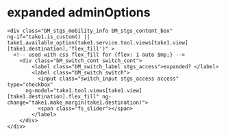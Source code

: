 # expanded adminOptions

	<div class="bM_stgs_mobility_info bM_stgs_content_box" 
	ng-if="take1.is_custom() || take1.available_option(take1.service.tool.views[take1.view][take1.destination],'flex_fill')" >
	  <!-- used with css flex_fill for {flex: 1 auto $mp;} -->
		<div class="bM_switch_cont switch_cont">
			<label class="bM_switch_label stgs_access">expanded? </label>
			<label class="bM_switch switch">
			  <input class="switch_input stgs_access access" type="checkbox"
		  ng-model="take1.tool.views[take1.view][take1.destination].flex_fill" ng-change="take1.make_margin(take1.destination)">
			  <span class="fs_slider"></span>
			</label>
		</div>
	</div>